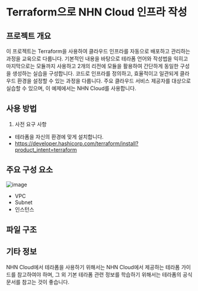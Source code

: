 # Terraform으로 NHN Cloud 인프라 작성

## 프로젝트 개요
이 프로젝트는 Terraform을 사용하여 클라우드 인프라를 자동으로 배포하고 관리하는 과정을 교육으로 다룹니다. 
기본적인 내용을 바탕으로 테라폼 언어와 작성법을 익히고 마지막으로는 모듈까지 사용하고 2개의 리전에 모듈을 활용하여 간단하게 동일한 구성을 생성하는 실습을 구성합니다. 
코드로 인프라를 정의하고, 효율적이고 일관되게 클라우드 환경을 설정할 수 있는 과정을 다룹니다. 주요 클라우드 서비스 제공자를 대상으로 실습할 수 있으며, 이 예제에서는 NHN Cloud를 사용합니다.

## 사용 방법 
1. 사전 요구 사항
  - 테라폼을 자신의 환경에 맞게 설치합니다.
  - https://developer.hashicorp.com/terraform/install?product_intent=terraform 

## 주요 구성 요소 
![image](https://github.com/user-attachments/assets/02b62531-b72d-4a70-9af4-a5c5d5779232)

* VPC
* Subnet
* 인스턴스
## 파일 구조



## 기타 정보 
NHN Cloud에서 테라폼을 사용하기 위해서는 NHN Cloud에서 제공하는 테라폼 가이드를 참고하여야 하며, 그 외 기본 테라폼 관련 정보를 학습하기 위해서는 테라폼의 공식 문서를 참고는 것이 좋습니다. 
